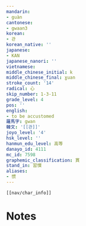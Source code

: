 ```yaml
---
mandarin:
- guàn
cantonese:
- gwaan3
korean:
- 관
korean_native: ''
japanese:
- KAN
japanese_nanori: ''
vietnamese:
middle_chinese_initial: k
middle_chinese_final: ɣuan
stroke_count: '14'
radical: 心
skip_number: 1-3-11
grade_level: 4
pos: ''
english:
- to be accustomed
羅馬字: gwan
韓文: '[[관]]'
joyo_level: '4'
hsk_level: ''
hanmun_edu_level: 高等
danayo_id: 4111
mc_id: 7598
graphemic_classification: 貫
stand_in: 習慣
aliases:
- 惯
---
```

```meta-bind-embed
[[nav/char_info]]
```

# Notes
